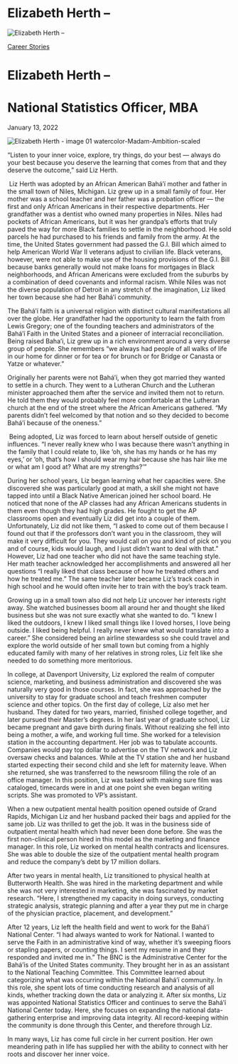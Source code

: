 # Elizabeth Herth –

![Elizabeth Herth –](https://madamambition.com/wp-content/uploads/2022/12/Elizabeth-Herth-image-01-watercolor-Madam-Ambition-scaled-1.jpg)

[Career Stories](https://madamambition.com/category/career-stories/)

Elizabeth Herth –
=================

National Statistics Officer, MBA
================================

January 13, 2022

![](https://madamambition.com/wp-content/uploads/2022/12/Elizabeth-Herth-image-01-watercolor-Madam-Ambition-scaled-1.jpg "Elizabeth Herth - image 01 watercolor-Madam-Ambition-scaled")

“Listen to your inner voice, explore, try things, do your best — always do your best because you deserve the learning that comes from that and they deserve the outcome,” said Liz Herth.

 Liz Herth was adopted by an African American Bahá’í mother and father in the small town of Niles, Michigan. Liz grew up in a small family of four. Her mother was a school teacher and her father was a probation officer — the first and only African Americans in their respective departments. Her grandfather was a dentist who owned many properties in Niles. Niles had pockets of African Americans, but it was her grandpa’s efforts that truly paved the way for more Black families to settle in the neighborhood. He sold parcels he had purchased to his friends and family from the army. At the time, the United States government had passed the G.I. Bill which aimed to help American World War II veterans adjust to civilian life. Black veterans, however, were not able to make use of the housing provisions of the G.I. Bill because banks generally would not make loans for mortgages in Black neighborhoods, and African Americans were excluded from the suburbs by a combination of deed covenants and informal racism. While Niles was not the diverse population of Detroit in any stretch of the imagination, Liz liked her town because she had her Bahá’í community.

The Bahá’í faith is a universal religion with distinct cultural manifestations all over the globe. Her grandfather had the opportunity to learn the faith from Lewis Gregory; one of the founding teachers and administrators of the Bahá’í Faith in the United States and a pioneer of interracial reconciliation. Being raised Baha’i, Liz grew up in a rich environment around a very diverse group of people. She remembers “we always had people of all walks of life in our home for dinner or for tea or for brunch or for Bridge or Canasta or Yatze or whatever.”

Originally her parents were not Bahá’í, when they got married they wanted to settle in a church. They went to a Lutheran Church and the Lutheran minister approached them after the service and invited them not to return. He told them they would probably feel more comfortable at the Lutheran church at the end of the street where the African Americans gathered. “My parents didn’t feel welcomed by that notion and so they decided to become Bahá’í because of the oneness.”

 Being adopted, Liz was forced to learn about herself outside of genetic influences. “I never really knew who I was because there wasn’t anything in the family that I could relate to, like ‘oh, she has my hands or he has my eyes,’ or ‘oh, that’s how I should wear my hair because she has hair like me or what am I good at? What are my strengths?’”

During her school years, Liz began learning what her capacities were. She discovered she was particularly good at math, a skill she might not have tapped into until a Black Native American joined her school board. He noticed that none of the AP classes had any African Americans students in them even though they had high grades. He fought to get the AP classrooms open and eventually Liz did get into a couple of them. Unfortunately, Liz did not like them, “I asked to come out of them because I found out that if the professors don’t want you in the classroom, they will make it very difficult for you. They would call on you and kind of pick on you and of course, kids would laugh, and I just didn’t want to deal with that.” However, Liz had one teacher who did not have the same teaching style. Her math teacher acknowledged her accomplishments and answered all her questions “I really liked that class because of how he treated others and how he treated me.” The same teacher later became Liz’s track coach in high school and he would often invite her to train with the boy’s track team.

Growing up in a small town also did not help Liz uncover her interests right away. She watched businesses boom all around her and thought she liked business but she was not sure exactly what she wanted to do. “I knew I liked the outdoors, I knew I liked small things like I loved horses, I love being outside. I liked being helpful. I really never knew what would translate into a career.” She considered being an airline stewardess so she could travel and explore the world outside of her small town but coming from a highly educated family with many of her relatives in strong roles, Liz felt like she needed to do something more meritorious.

In college, at Davenport University, Liz explored the realm of computer science, marketing, and business administration and discovered she was naturally very good in those courses. In fact, she was approached by the university to stay for graduate school and teach freshmen computer science and other topics. On the first day of college, Liz also met her husband. They dated for two years, married, finished college together, and later pursued their Master’s degrees. In her last year of graduate school, Liz became pregnant and gave birth during finals. Without realizing she fell into being a mother, a wife, and working full time. She worked for a television station in the accounting department. Her job was to tabulate accounts. Companies would pay top dollar to advertise on the TV network and Liz oversaw checks and balances. While at the TV station she and her husband started expecting their second child and she left for maternity leave. When she returned, she was transferred to the newsroom filling the role of an office manager. In this position, Liz was tasked with making sure film was cataloged, timecards were in and at one point she even began writing scripts. She was promoted to VP’s assistant.

When a new outpatient mental health position opened outside of Grand Rapids, Michigan Liz and her husband packed their bags and applied for the same job. Liz was thrilled to get the job. It was in the business side of outpatient mental health which had never been done before. She was the first non-clinical person hired in this model as the marketing and finance manager. In this role, Liz worked on mental health contracts and licensures. She was able to double the size of the outpatient mental health program and reduce the company’s debt by 17 million dollars.

After two years in mental health, Liz transitioned to physical health at Butterworth Health. She was hired in the marketing department and while she was not very interested in marketing, she was fascinated by market research. “Here, I strengthened my capacity in doing surveys, conducting strategic analysis, strategic planning and after a year they put me in charge of the physician practice, placement, and development.”

After 12 years, Liz left the health field and went to work for the Bahá’í National Center. “I had always wanted to work for National. I wanted to serve the Faith in an administrative kind of way, whether it’s sweeping floors or stapling papers, or counting things. I sent my resume in and they responded and invited me in.” The BNC is the Administrative Center for the Bahá’ís of the United States community. They brought her in as an assistant to the National Teaching Committee. This Committee learned about categorizing what was occurring within the National Bahá’í community. In this role, she spent lots of time conducting research and analysis of all kinds, whether tracking down the data or analyzing it. After six months, Liz was appointed National Statistics Officer and continues to serve the Bahá’í National Center today. Here, she focuses on expanding the national data-gathering enterprise and improving data integrity. All record-keeping within the community is done through this Center, and therefore through Liz.

In many ways, Liz has come full circle in her current position. Her own meandering path in life has supplied her with the ability to connect with her roots and discover her inner voice.